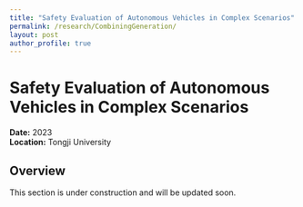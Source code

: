 ```yaml
---
title: "Safety Evaluation of Autonomous Vehicles in Complex Scenarios"
permalink: /research/CombiningGeneration/
layout: post
author_profile: true
---
```


# Safety Evaluation of Autonomous Vehicles in Complex Scenarios

**Date:** 2023  
**Location:** Tongji University

## Overview
This section is under construction and will be updated soon.


